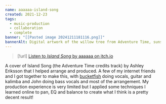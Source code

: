 ```yaml
---
name: aaaaaa-island-song
created: 2021-12-23
tags:
  - music-production
  - collaboration
  - complete
banner: "[[Pasted image 20241211181116.png]]"
bannerAlt: Digital artwork of the willow tree from Adventure Time, sunset in the background
---
```

> [!url] [Listen to *Island Song* by aaaaaa on itch.io](https://www.youtube.com/watch?v=MHno-3wnqrY)

A cover of Island Song (the Adventure Time credits track) by Ashley Eriksson that I helped arrange and produced. A few of my internet friends and I got together to make this, with [bucketfish](https://bucketfish.me/) doing vocals, guitar and kalimba and John doing bass vocals and most of the arrangement.
My production experience is very limited but I applied some techniques I learned online to pan, EQ and balance to create what I think is a pretty decent result!